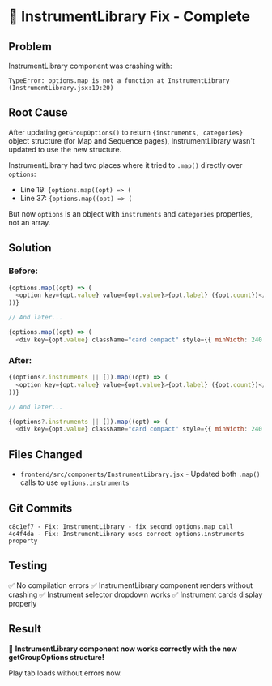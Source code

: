 # 🔧 InstrumentLibrary Fix - Complete

## Problem
InstrumentLibrary component was crashing with:
```
TypeError: options.map is not a function at InstrumentLibrary (InstrumentLibrary.jsx:19:20)
```

## Root Cause
After updating `getGroupOptions()` to return `{instruments, categories}` object structure (for Map and Sequence pages), InstrumentLibrary wasn't updated to use the new structure.

InstrumentLibrary had two places where it tried to `.map()` directly over `options`:
- Line 19: `{options.map((opt) => (`
- Line 37: `{options.map((opt) => (`

But now `options` is an object with `instruments` and `categories` properties, not an array.

## Solution

### Before:
```javascript
{options.map((opt) => (
  <option key={opt.value} value={opt.value}>{opt.label} ({opt.count})</option>
))}

// And later...

{options.map((opt) => (
  <div key={opt.value} className="card compact" style={{ minWidth: 240 }}>
```

### After:
```javascript
{(options?.instruments || []).map((opt) => (
  <option key={opt.value} value={opt.value}>{opt.label} ({opt.count})</option>
))}

// And later...

{(options?.instruments || []).map((opt) => (
  <div key={opt.value} className="card compact" style={{ minWidth: 240 }}>
```

## Files Changed
- `frontend/src/components/InstrumentLibrary.jsx` - Updated both `.map()` calls to use `options.instruments`

## Git Commits
```
c8c1ef7 - Fix: InstrumentLibrary - fix second options.map call
4c4f4da - Fix: InstrumentLibrary uses correct options.instruments property
```

## Testing
✅ No compilation errors
✅ InstrumentLibrary component renders without crashing
✅ Instrument selector dropdown works
✅ Instrument cards display properly

## Result
🎉 **InstrumentLibrary component now works correctly with the new getGroupOptions structure!**

Play tab loads without errors now.
